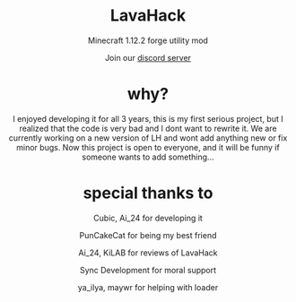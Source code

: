 <div align="center">

# LavaHack

Minecraft 1.12.2 forge utility mod

Join our [discord server](https://discord.gg/gg4jQttYTN)

# why?

I enjoyed developing it for all 3 years, this is my first serious project, but I realized that the code is very bad and I dont want to rewrite it. We are currently working on a new version of LH and wont add anything new or fix minor bugs. Now this project is open to everyone, and it will be funny if someone wants to add something... 


# special thanks to
Cubic, Ai_24 for developing it

PunCakeCat for being my best friend

Ai_24, KiLAB for reviews of LavaHack

Sync Development for moral support

ya_ilya, maywr for helping with loader

</div>